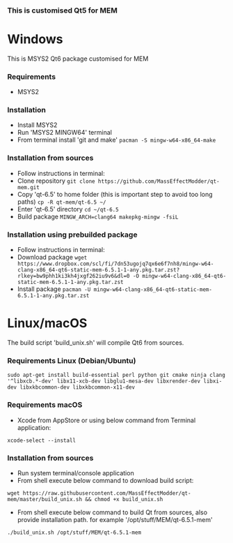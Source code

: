 ### This is customised Qt5 for MEM ###

# Windows #
This is MSYS2 Qt6 package customised for MEM

### Requirements ###
 - MSYS2

### Installation ###
 - Install MSYS2
 - Run 'MSYS2 MINGW64' terminal
 - From terminal install 'git and make' `pacman -S mingw-w64-x86_64-make`

### Installation from sources ###
 - Follow instructions in terminal:
 - Clone repository `git clone https://github.com/MassEffectModder/qt-mem.git`
 - Copy 'qt-6.5' to home folder (this is important step to avoid too long paths) `cp -R qt-mem/qt-6.5 ~/`
 - Enter 'qt-6.5' directory `cd ~/qt-6.5`
 - Build package `MINGW_ARCH=clang64 makepkg-mingw -fsiL`

### Installation using prebuilded package ###
 - Follow instructions in terminal:
 - Download package `wget https://www.dropbox.com/scl/fi/7dn53ugojq7qx6e6f7nh8/mingw-w64-clang-x86_64-qt6-static-mem-6.5.1-1-any.pkg.tar.zst?rlkey=bw9phh1ki3kh4jxgf262iu9v6&dl=0 -O mingw-w64-clang-x86_64-qt6-static-mem-6.5.1-1-any.pkg.tar.zst`
 - Install package `pacman -U mingw-w64-clang-x86_64-qt6-static-mem-6.5.1-1-any.pkg.tar.zst`

# Linux/macOS #
The build script 'build_unix.sh' will compile Qt6 from sources.

### Requirements Linux (Debian/Ubuntu) ###
`sudo apt-get install build-essential perl python git cmake ninja clang '^libxcb.*-dev' libx11-xcb-dev libglu1-mesa-dev libxrender-dev libxi-dev libxkbcommon-dev libxkbcommon-x11-dev`

### Requirements macOS ###
- Xcode from AppStore or using below command from Terminal application:

`xcode-select --install`

### Installation from sources ###
- Run system terminal/console application
- From shell execute below command to download build script:

`wget https://raw.githubusercontent.com/MassEffectModder/qt-mem/master/build_unix.sh && chmod +x build_unix.sh`
- From shell execute below command to build Qt from sources, also provide installation path. for example '/opt/stuff/MEM/qt-6.5.1-mem'

`./build_unix.sh /opt/stuff/MEM/qt-6.5.1-mem`
